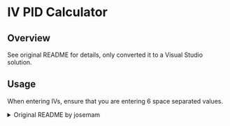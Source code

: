 # IV PID Calculator

## Overview

See original README for details, only converted it to a Visual Studio solution.

## Usage

When entering IVs, ensure that you are entering 6 space separated values.


<details>
  <summary>Original README by josemam</summary>
  
# IV⇆PID
A fast, open-source IV⇆PID calculator for 3rd and 4th gen Pokémon

(versión del README en español [aquí](README-es.md))

### What is this?

The Random Number Generator for third and fourth generation Pokémon games is a 32-bit [linear congruential generator](https://en.wikipedia.org/wiki/Linear_congruential_generator) that yields 16-bit numbers (from the high 16 bits of its state). This means that if you knew two consecutive numbers from the RNG, then you would know the (most of the time) only candidate to be the next number. This is almost always useless as you cannot easily get the exact number from the RNG, but it means that the Individual Values for a given Pokémon are tightly linked to its PID, as the PID is always the concatenation of two consecutive RNG calls and the IVs are obtained after the PID.

This link can be seen as a serious restriction on the possible Pokémon. For example, it is impossible to find a wild Pokémon with Bold nature and 31 IVs in every stat in any of these games. Some legality checkers for 3rd and 4th gen Pokémon games rely on this link and check if the IVs and PID of a Pokémon fit this link: if they do not (and the Pokémon was caught, not hatched from an egg or received as a gift), the Pokémon is obviously modified.

__This tool can be used to get all possible IV-PID combinations from a PID or a set of IVs__. You can also filter the search by nature, ability or shininess (which depend on the PID) and by Hidden Power type and base power (these ones depend on the IVs). The tool applies the theory developed in [this Smogon article](http://www.smogon.com/ingame/rng/pid_iv_creation) to do that, and relies on the reverse RNG sequence to get the PID from given IVs quickly.

There is another tool that does something like this: SCV's PID/IV Generator. That one gives you less options to filter the results, may give out some wrong IV-PID links (because it assumed a method that has been later shown to be wrong) and is outperformed by this tool at the task of finding PIDs for a shiny Pokémon which IVs are at least a given set.


### How does it accomplish that?

The PID is generated by concatenation of two consecutive RNG calls. The first call will make the low 16 bits, and the second call will decide the high ones. Then the IVs will be chosen using two other RNG numbers (the lower 15 bits of the first number will yield the HP, Attack and Defense IVs and the lower 15 bits of the second one are responsible for the other IVs).

In GBA games, the RNG might take a one step jump between two of these numbers. The position that has been discarded sets the __method__. For example, the method A-B-C-E means that the fourth number (D) has been ignored and it was the fifth one (E) which has decided the Special Attack, Special Defense and Speed IVs. A-B-C-E and A-B-D-E might be chosen for wild Pokémon that you meet by walking, surfing or fishing (A-B-D-E seems to be the most common method for these ones), whereas A-B-C-D can be chosen for all wild Pokémon. Some people assert that in very rare cases some other methods are used for wild Pokémon. The method is always A-B-C-D for wild Pokémon in NDS games, that is, no number is discarded.

#### PID to IV
The high 16 bits of the RNG state right after the first call to the RNG are known: they are the low 16 bits of the PID. Then all the 65536 possible RNG states are explored to check if the next number matches the high bits of the PID. Every time it does, the IV distribution is shown. If GBA methods are allowed, one IV distribution for each method is shown.

#### IV to PID
This time we know 15 bits of the RNG state after the last number is obtained (the 16 high bits but the highest one) as they made the last IVs. The reverse RNG sequence is explored: all the 2·65536 possible states are checked to test if they match the wanted IVs for HP, Attack and Defense. If so, then the PID is obtained and shown.

The user can ask for more conditions: a nature, a fixed ability slot, a Hidden Power or shininess for a Trainer ID and a Trainer Secret ID. The set of required IVs can be chosen to be the exact IVs or a minimum for each stat (for this one, all the values for Special Attack, Special Defense and Speed IVs that are greater than the read from the user will be explored).


### How have you found the reverse RNG sequence?

The author of that Smogon article proudly states [here](http://www.smogon.com/forums/threads/ivs-to-pid-applet.45172/#post-1445205) that he and another Smogon user had _discovered_ the reverse RNG sequence independently, thus anyone who applies the reverse RNG sequence should give credit to one of them _(that sounds as if Leibniz had stated that anyone who uses calculus should give credit to him or to Newton, lol)_. But anyone who knows a bit about linear congruential generators and modular arithmetic can find the reverse RNG sequence quite easily.

In those games, the RNG has a 32-bit state. Let `S` be the RNG state at a given instant. Then the next state will be `S' = 1103515245 · S + 24691`. The operations must be seen as in modular arithmetic modulo 2<sup>32</sup>, that is, if the result is 2<sup>32</sup> or more, then 2<sup>32</sup> is substracted to the result until the result is less than 2<sup>32</sup>. Then `S' - 24691 = 1103515245 · S` and `(S' - 24691) · X = S · 1103515245 · X` for all `X`. If `X` is such that `1103515245 · X = 1` in modular arithmetic modulo 2<sup>32</sup> (so it is an integer such that `1103515245 · X = 1 - 2^32 · Y` for some integer `Y`, or `1103515245 · X + 2^32 · Y = 1`), then `(S' - 24691) · X = S`. The [Bézout's identity](https://en.wikipedia.org/wiki/B%C3%A9zout%27s_identity) guarantees that such an integer does exist.

The [extended Euclidean Algorithm](https://en.wikipedia.org/wiki/Extended_Euclidean_algorithm) can be used to get `X` and `Y` by using 2<sup>32</sup> and 1103515245 as inputs. You get `X = -289805467, Y = 74460346`, so `1103515245 · (-289805467) + 2^32 · 74460346 = 1`. -289805467 is equivalent to 2<sup>32</sup> - 289805467 = 4005161829.

So the reverse RNG sequence is `S = (S' - 24691) · 4005161829` (you can also write that `S = S' · 4005161829 - 24691 · 4005161829`, but you do not need to calculate `24691 · 4005161829`). Now you can search for a PID matching some IVs by exploring the states that give out the wanted Special Attack, Special Defense and Speed IVs (which, if you want the exact IVs, are _only_ 2 times 65536), generate the random numbers backwards and check if the numbers fulfill the wanted conditions.


### What is the point of making a tool for those old games?
What is the point of playing any newer Pokémon game, providing that they do not have the Trick House?


### Omega Ruby and Alpha Sapphire do have the Trick House!
You got me.
<details>
